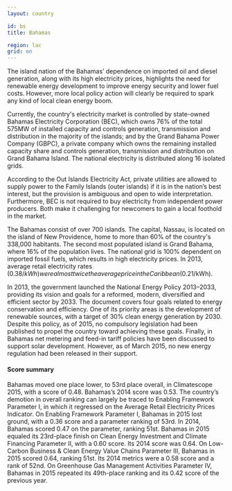 ```yaml
---
layout: country

id: bs
title: Bahamas

region: lac
grid: on
---
```

The island nation of the Bahamas’ dependence on imported oil and diesel generation, along with its high electricity prices, highlights the need for renewable energy development to improve energy security and lower fuel costs. However, more local policy action will clearly be required to spark any kind of local clean energy boom.

Currently, the country's electricity market is controlled by state-owned Bahamas Electricity Corporation (BEC), which owns 76% of the total 575MW of installed capacity and controls generation, transmission and distribution in the majority of the islands; and by the Grand Bahama Power Company (GBPC), a private company which owns the remaining installed capacity share and controls generation, transmission and distribution on Grand Bahama Island. The national electricity is distributed along 16 isolated grids. 

According to the Out Islands Electricity Act, private utilities are allowed to supply power to the Family Islands (outer islands) if it is in the nation’s best interest, but the provision is ambiguous and open to wide interpretation. Furthermore, BEC is not required to buy electricity from independent power producers. Both make it challenging for newcomers to gain a local foothold in the market. 

The Bahamas consist of over 700 islands. The capital, Nassau, is located on the island of New Providence, home to more than 60% of the country's 338,000 habitants. The second most populated island is Grand Bahama, where 16% of the population lives. The national grid is 100% dependent on imported fossil fuels, which results in high electricity prices. In 2013, average retail electricity rates ($0.38/kWh) were almost twice the average price in the Caribbean ($0.21/kWh). 

In 2013, the government launched the National Energy Policy 2013–2033, providing its vision and goals for a reformed, modern, diversified and efficient sector by 2033. The document covers four goals related to energy conservation and efficiency. One of its priority areas is the development of renewable sources, with a target of 30% clean energy generation by 2030. Despite this policy, as of 2015, no compulsory legislation had been published to propel the country toward achieving these goals. Finally, in Bahamas net metering and feed-in tariff policies have been discussed to support solar development. However, as of March 2015, no new energy regulation had been released in their support.

#### Score summary

Bahamas moved one place lower, to 53rd place overall, in Climatescope 2015, with a score of 0.48. Bahamas’s 2014 score was 0.53. The country’s demotion in overall ranking can largely be traced to Enabling Framework Parameter I, in which it regressed on the Average Retail Electricity Prices Indicator. On Enabling Framework Parameter I, Bahamas in 2015 lost ground, with a 0.36 score and a parameter ranking of 53rd. In 2014, Bahamas scored 0.47 on the parameter, ranking 51st. Bahamas in 2015 equaled its 23rd-place finish on Clean Energy Investment and Climate Financing Parameter II, with a 0.60 score. Its 2014 score was 0.64. On Low-Carbon Business & Clean Energy Value Chains Parameter III, Bahamas in 2015 scored 0.64, ranking 51st. Its 2014 metrics were a 0.58 score and a rank of 52nd. On Greenhouse Gas Management Activities Parameter IV, Bahamas in 2015 repeated its 49th-place ranking and its 0.42 score of the previous year.

